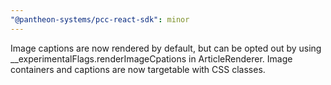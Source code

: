 ```yaml
---
"@pantheon-systems/pcc-react-sdk": minor
---
```


Image captions are now rendered by default, but can be opted out by using
\_\_experimentalFlags.renderImageCpations in ArticleRenderer. Image containers
and captions are now targetable with CSS classes.
